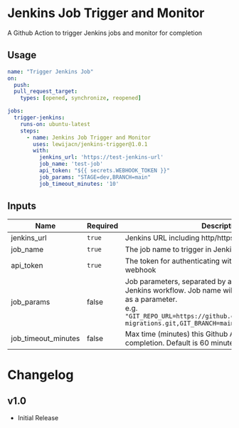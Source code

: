 # Jenkins Job Trigger and Monitor

A Github Action to trigger Jenkins jobs and monitor for completion

## Usage

```yml
name: "Trigger Jenkins Job"
on:
  push:
  pull_request_target:
    types: [opened, synchronize, reopened]

jobs:
  trigger-jenkins:
    runs-on: ubuntu-latest
    steps:
      - name: Jenkins Job Trigger and Monitor
        uses: lewijacn/jenkins-trigger@1.0.1
        with:
          jenkins_url: 'https://test-jenkins-url'
          job_name: 'test-job'
          api_token: "${{ secrets.WEBHOOK_TOKEN }}"
          job_params: "STAGE=dev,BRANCH=main"
          job_timeout_minutes: '10'
```

## Inputs
| Name                | Required | Description                                                                                                                                                                                                                   |
|---------------------|----------|-------------------------------------------------------------------------------------------------------------------------------------------------------------------------------------------------------------------------------|
| jenkins_url         | `true`   | Jenkins URL including http/https protocol                                                                                                                                                                                     |
| job_name            | `true`   | The job name to trigger in Jenkins                                                                                                                                                                                            |
| api_token           | `true`   | The token for authenticating with the Jenkins generic webhook                                                                                                                                                                 |
| job_params          | false    | Job parameters, separated by a comma, to provide to a Jenkins workflow. Job name will automatically be added as a parameter.<br/> e.g. `"GIT_REPO_URL=https://github.com/lewijacn/opensearch-migrations.git,GIT_BRANCH=main"` |
| job_timeout_minutes | false    | Max time (minutes) this Github Action will wait for completion. Default is 60 minutes                                                                                                                                         |

# Changelog

## v1.0
- Initial Release
